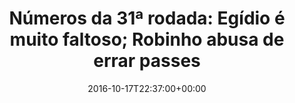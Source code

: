 ---
layout: post
title: "Números da 31ª rodada: Egídio é muito faltoso; Robinho abusa de errar passes"
date: 2016-10-17T22:37:00+00:00
external_link: "http://globoesporte.globo.com/numerologos/noticia/2016/10/numeros-da-31-rodada-egidio-e-muito-faltoso-robinho-abusa-de-errar-passes.html"
categories: news globo.com
---